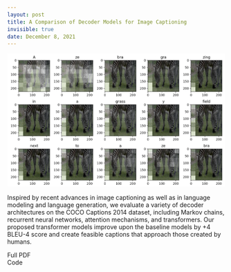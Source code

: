```yaml
---
layout: post
title: A Comparison of Decoder Models for Image Captioning
invisible: true
date: December 8, 2021
---
```


<img src='../assets/images/zebra_attention.png'/>

Inspired by recent advances in image captioning as well as in language modeling and language generation, we evaluate a variety of decoder architectures on the COCO Captions 2014 dataset, including Markov chains, recurrent neural networks, attention mechanisms, and transformers. Our proposed transformer models improve upon the baseline models by +4 BLEU-4 score and create feasible captions that approach those created by humans.

<div class='card clickable' onclick="location.href='../assets/docs/imgcap.pdf'">
    <div class='center text'>Full PDF</div>
</div>
<div class='card clickable' onclick="location.href='https://github.com/axie66/10701-project'">
    <div class='center text'>Code</div>
</div>